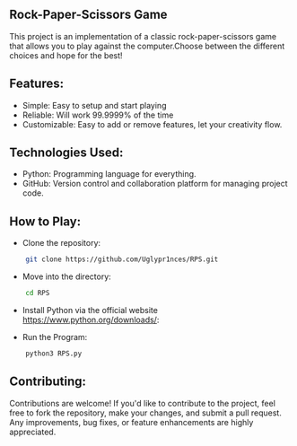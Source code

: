 Rock-Paper-Scissors Game
---------------------------------------------------------------------------------------------------------------------------------------
This project is an implementation of a classic rock-paper-scissors game that allows you to play against the computer.Choose between the different choices and hope for the best!

Features:
---------------------------------------------------------------------------------------------------------------------------------------

- Simple: Easy to setup and start playing
- Reliable: Will work 99.9999% of the time
- Customizable: Easy to add or remove features, let your creativity flow.

Technologies Used:
---------------------------------------------------------------------------------------------------------------------------------------
- Python: Programming language for everything.
- GitHub: Version control and collaboration platform for managing project code.

How to Play:
---------------------------------------------------------------------------------------------------------------------------------------

- Clone the repository:
```bash
    git clone https://github.com/Uglypr1nces/RPS.git
```

- Move into the directory:
```bash
    cd RPS
```

- Install Python via the official website https://www.python.org/downloads/:

- Run the Program:
```bash
    python3 RPS.py
```

Contributing:
---------------------------------------------------------------------------------------------------------------------------------------
Contributions are welcome! If you'd like to contribute to the project, feel free to fork the repository, make your changes, and submit a pull request.
Any improvements, bug fixes, or feature enhancements are highly appreciated.
